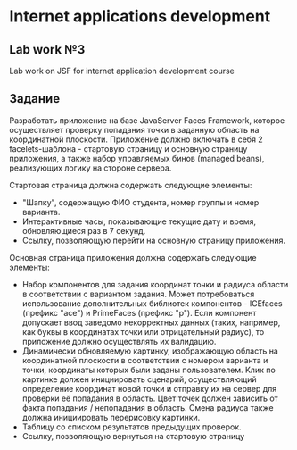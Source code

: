 # Internet applications development
## Lab work №3
Lab work on JSF for internet application development course
## Задание
Разработать приложение на базе JavaServer Faces Framework, которое осуществляет проверку попадания точки в заданную область на координатной плоскости. 
Приложение должно включать в себя 2 facelets-шаблона - стартовую страницу и основную страницу приложения, а также набор управляемых бинов (managed beans), реализующих логику на стороне сервера.

Стартовая страница должна содержать следующие элементы: 
* "Шапку", содержащую ФИО студента, номер группы и номер варианта. 
* Интерактивные часы, показывающие текущие дату и время, обновляющиеся раз в 7 секунд. 
* Ссылку, позволяющую перейти на основную страницу приложения.

Основная страница приложения должна содержать следующие элементы: 
* Набор компонентов для задания координат точки и радиуса области в соответствии с вариантом задания. Может потребоваться использование дополнительных библиотек компонентов - ICEfaces (префикс "ace") и PrimeFaces (префикс "p"). Если компонент допускает ввод заведомо некорректных данных (таких, например, как буквы в координатах точки или отрицательный радиус), то приложение должно осуществлять их валидацию. 
* Динамически обновляемую картинку, изображающую область на координатной плоскости в соответствии с номером варианта и точки, координаты которых были заданы пользователем. Клик по картинке должен инициировать сценарий, осуществляющий определение координат новой точки и отправку их на сервер для проверки её попадания в область. Цвет точек должен зависить от факта попадания / непопадания в область. Смена радиуса также должна инициировать перерисовку картинки. 
* Таблицу со списком результатов предыдущих проверок. 
* Ссылку, позволяющую вернуться на стартовую страницу
